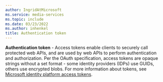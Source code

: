 ```yaml
---
author: IngridAtMicrosoft
ms.service: media-services
ms.topic: include
ms.date: 03/23/2022
ms.author: inhenkel
title: Authentication token
---
```


**Authentication token** - Access tokens enable clients to securely call protected web APIs, and are used by web APIs to perform authentication and authorization. Per the OAuth specification, access tokens are opaque strings without a set format - some identity providers (IDPs) use GUIDs, others use encrypted blobs. For more information about tokens, see [Microsoft identity platform access tokens](https://docs.microsoft.com/azure/active-directory/develop/access-tokens).
